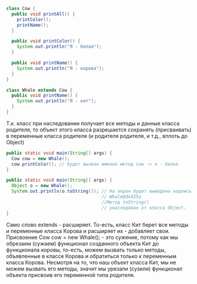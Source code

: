 ```java
class Cow {
  public void printAll() {
    printColor();
    printName();
  }

  public void printColor() {
    System.out.println("Я - белая");
  }

  public void printName() {
    System.out.println("Я - корова");
  }
}

class Whale extends Cow {
  public void printName() {
    System.out.println("Я - кит");
  }
}
```

Т.к. класс при наследовании получает все методы и данные класса родителя, то объект этого класса разрешается сохранять (присваивать) в переменные класса родителя (и родителя родителя, и т.д., вплоть до Object)
```java
public static void main(String[] args) {
  Cow cow = new Whale();
  cow.printColor(); // будет вызван именно метод cow -> я - белая
}

public static void main(String[] args) {
  Object o = new Whale();
  System.out.println(o.toString()); // На экран будет выведена надпись  
									// Whale@da435a  
									//Метод toString() 
									// унаследован от класса Object.
}
```
Само слово extends - расширяет. То-есть, класс Кит берет все методы и переменные класса Корова и расширяет их - добавляет свои. Присвоение Cow cow = new Whale(); - это сужение, потому как мы обрезаем (сужаем) функционал созданного объекта Кит до функционала коровы, то-есть, можем вызвать только методы, объявленные в классе Корова и обратиться только к переменным класса Корова. Несмотря на то, что наш объект класса Кит, мы не можем вызвать его методы, значит мы урезали (сузили) функционал объекта присвоив его переменной типа родителя.
